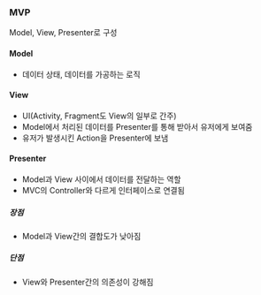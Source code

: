 ### MVP
Model, View, Presenter로 구성

#### Model
- 데이터 상태, 데이터를 가공하는 로직

#### View
- UI(Activity, Fragment도 View의 일부로 간주)
- Model에서 처리된 데이터를 Presenter를 통해 받아서 유저에게 보여줌
- 유저가 발생시킨 Action을 Presenter에 보냄

#### Presenter
- Model과 View 사이에서 데이터를 전달하는 역할
- MVC의 Controller와 다르게 인터페이스로 연결됨

##### 장점 
- Model과 View간의 결합도가 낮아짐

##### 단점
- View와 Presenter간의 의존성이 강해짐